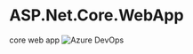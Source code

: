 # ASP.Net.Core.WebApp
core web app
![Azure DevOps](https://sergeydzyuban.visualstudio.com/Azure/_apis/build/status/SergeyDz.ASP.Net.Core.WebApp?branchName=main)
